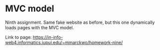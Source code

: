 # MVC model

Ninth assignment.
Same fake website as before, but this one dynamically loads pages with the MVC model.

Link to page:
https://in-info-web4.informatics.iupui.edu/~mmarckwo/homework-nine/
